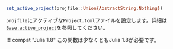 ```julia
set_active_project(projfile::Union{AbstractString,Nothing})
```

`projfile`にアクティブな`Project.toml`ファイルを設定します。詳細は[`Base.active_project`](@ref)を参照してください。

!!! compat "Julia 1.8"
    この関数は少なくともJulia 1.8が必要です。

